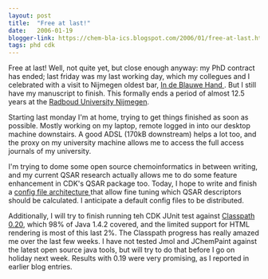 ```yaml
---
layout: post
title:  "Free at last!"
date:   2006-01-19
blogger-link: https://chem-bla-ics.blogspot.com/2006/01/free-at-last.html
tags: phd cdk
---
```


Free at last! Well, not quite yet, but close enough anyway: my PhD contract has ended; last friday was my last working day, which my
collegues and I celebrated with a visit to Nijmegen oldest bar, [In de Blauwe Hand <i class="fa-solid fa-recycle fa-xs"></i>](https://indeblaauwehand.nl/in-de-blaauwe-hand/).
But I still have my manuscript to finish. This formally ends a period of almost 12.5 years at the [Radboud University Nijmegen](http://ru.nl/).

Starting last monday I'm at home, trying to get things finished as soon as possible. Mostly working on my laptop, remote logged in into
our desktop machine downstairs. A good ADSL (170kB downstream) helps a lot too, and the proxy on my university machine allows me to
access the full access journals of my university.

I'm trying to dome some open source chemoinformatics in between writing, and my current QSAR research actually allows me to do some
feature enhancement in CDK's QSAR package too. Today, I hope to write and finish a [config file architecture <i class="fa-solid fa-link-slash fa-xs"></i>](http://sourceforge.net/mailarchive/forum.php?thread_id=9476956&forum_id=2178)
that allow fine tuning which QSAR descriptors should be calculated. I anticipate a default config files to be distributed.

Additionally, I will try to finish running teh CDK JUnit test against [Classpath 0.20](http://gnu.wildebeest.org/diary/index.php?p=147),
which 98% of Java 1.4.2 covered, and the limited support for HTML rendering is most of this last 2%. The Classpath progress has
really amazed me over the last few weeks. I have not tested Jmol and JChemPaint against the latest open source java tools, but will
try to do that before I go on holiday next week. Results with 0.19 were very promising, as I reported in earlier blog entries.
